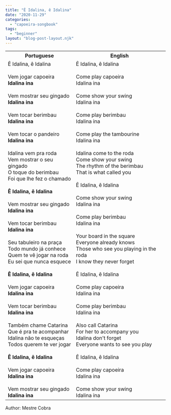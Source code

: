 ```yaml
---
title: "Ê Idalina, ê Idalina"
date: "2020-11-29"
categories: 
  - "capoeira-songbook"
tags: 
  - "beginner"
layout: "blog-post-layout.njk"
---
```


<table class="capoeira-table">
    <tr class="header-row">
        <th>Portuguese</th>
        <th>English</th>
    </tr>
    <tr>
        <td>Ê Idalina, ê Idalina<br><br>
        Vem jogar capoeira<br>
        <strong>Idalina ina</strong><br><br>
        Vem mostrar seu gingado<br>
        <strong>Idalina ina</strong><br><br>
        Vem tocar berimbau<br>
        <strong>Idalina ina</strong><br><br>
        Vem tocar o pandeiro<br>
        <strong>Idalina ina</strong><br><br>
        Idalina vem pra roda<br>
        Vem mostrar o seu gingado<br>
        O toque do berimbau<br>
        Foi que lhe fez o chamado<br><br>
        <strong>Ê Idalina, ê Idalina</strong><br><br>
        Vem mostrar seu gingado<br>
        <strong>Idalina ina</strong><br><br>
        Vem tocar berimbau<br>
        <strong>Idalina ina</strong><br><br>
        Seu tabuleiro na praça<br>
        Todo mundo já conhece<br>
        Quem te vê jogar na roda<br>
        Eu sei que nunca esquece<br><br>
        <strong>Ê Idalina, ê Idalina</strong><br><br>
        Vem jogar capoeira<br>
        <strong>Idalina ina</strong><br><br>
        Vem tocar berimbau<br>
        <strong>Idalina ina</strong><br><br>
        Também chame Catarina<br>
        Que é pra te acompanhar<br>
        Idalina não te esqueças<br>
        Todos querem te ver jogar<br><br>
        <strong>Ê Idalina, ê Idalina</strong><br><br>
        Vem jogar capoeira<br>
        <strong>Idalina ina</strong><br><br>
        Vem mostrar seu gingado<br>
        <strong>Idalina ina</strong></td>
        <td>Ê Idalina, ê Idalina<br><br>
        Come play capoeira<br>
        Idalina ina<br><br>
        Come show your swing<br>
        Idalina ina<br><br>
        Come play berimbau<br>
        Idalina ina<br><br>
        Come play the tambourine<br>
        Idalina ina<br><br>
        Idalina come to the roda<br>
        Come show your swing<br>
        The rhythm of the berimbau<br>
        That is what called you<br><br>
        Ê Idalina, ê Idalina<br><br>
        Come show your swing<br>
        Idalina ina<br><br>
        Come play berimbau<br>
        Idalina ina<br><br>
        Your board in the square<br>
        Everyone already knows<br>
        Those who see you playing in the roda<br>
        I know they never forget<br><br>
        Ê Idalina, ê Idalina<br><br>
        Come play capoeira<br>
        Idalina ina<br><br>
        Come play berimbau<br>
        Idalina ina<br><br>
        Also call Catarina<br>
        For her to accompany you<br>
        Idalina don't forget<br>
        Everyone wants to see you play<br><br>
        Ê Idalina, ê Idalina<br><br>
        Come play capoeira<br>
        Idalina ina<br><br>
        Come show your swing<br>
        Idalina ina</td>
    </tr>
</table>

<figcaption>
Author: Mestre Cobra
</figcaption>